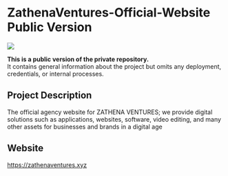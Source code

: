 # ZathenaVentures-Official-Website Public Version

![](https://avatars.githubusercontent.com/u/125342283?s=400&v=4)

**This is a public version of the private repository.**  
It contains general information about the project but omits any deployment, credentials, or internal processes.

## Project Description
The official agency website for ZATHENA VENTURES; we provide digital solutions such as applications, websites, software, video editing, and many other assets for businesses and brands in a digital age

## Website
https://zathenaventures.xyz

